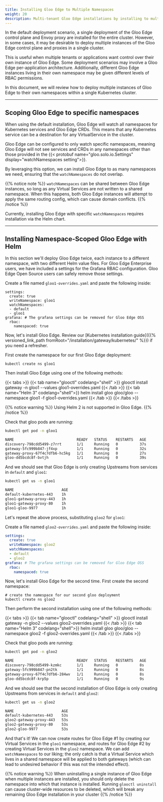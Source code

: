 ```yaml
---
title: Installing Gloo Edge to Multiple Namespaces
weight: 20
description: Multi-tenant Gloo Edge installations by installing to multiple namespaces
---
```


In the default deployment scenario, a single deployment of the Gloo Edge control plane and Envoy proxy are installed for the entire cluster. However, in some cases, it may be desirable to deploy multiple instances of the Gloo Edge control plane and proxies in a single cluster.

This is useful when multiple tenants or applications want control over their own instance of Gloo Edge. Some deployment scenarios may involve a Gloo Edge per-application architecture. Additionally, different Gloo Edge instances living in their own namespace may be given different levels of RBAC permissions.

In this document, we will review how to deploy multiple instances of Gloo Edge to their own namespaces within a single Kubernetes cluster. 

---

## Scoping Gloo Edge to specific namespaces

When using the default installation, Gloo Edge will watch all namespaces for Kubernetes services and Gloo Edge CRDs. This means that any Kubernetes service can be a destination for any VirtualService in the cluster.

Gloo Edge can be configured to only watch specific namespaces, meaning Gloo Edge will not see services and CRDs in any namespaces other than those provided in the {{< protobuf name="gloo.solo.io.Settings" display="watchNamespaces setting">}}.

By leveraging this option, we can install Gloo Edge to as many namespaces we need, ensuring that the `watchNamespaces` do not overlap.

{{% notice note %}}
`watchNamespaces` can be shared between Gloo Edge instances, so long as any Virtual Services are not written to a shared namespace. When this happens, both Gloo Edge instances will attempt to apply the same routing config, which can cause domain conflicts.
{{% /notice %}}

Currently, installing Gloo Edge with specific `watchNamespaces` requires installation via the Helm chart.

---

## Installing Namespace-Scoped Gloo Edge with Helm

In this section we'll deploy Gloo Edge twice, each instance to a different namespace, with two different Helm value files. For Gloo Edge Enterprise users, we have included a settings for the Grafana RBAC configuration. Gloo Edge Open Source users can safely remove those settings.

Create a file named `gloo1-overrides.yaml` and paste the following inside:

```shell
settings:
  create: true
  writeNamespace: gloo1
  watchNamespaces:
  - default
  - gloo1
grafana: # The grafana settings can be removed for Gloo Edge OSS
  rbac:
    namespaced: true
```

Now, let's install Gloo Edge. Review our [Kubernetes installation guide]({{% versioned_link_path fromRoot="/installation/gateway/kubernetes/" %}}) if you need a refresher.

First create the namespace for our first Gloo Edge deployment:

```shell script
kubectl create ns gloo1
```

Then install Gloo Edge using one of the following methods:

{{< tabs >}}
{{< tab name="glooctl" codelang="shell" >}}
glooctl install gateway -n gloo1 --values gloo1-overrides.yaml
{{< /tab >}}
{{< tab name="Helm 3" codelang="shell">}}
helm install gloo gloo/gloo --namespace gloo1 -f gloo1-overrides.yaml
{{< /tab >}}
{{< /tabs >}}

{{% notice warning %}}
Using Helm 2 is not supported in Gloo Edge.
{{% /notice %}}

Check that gloo pods are running: 

```bash
kubectl get pod -n gloo1
```

```bash
NAME                             READY   STATUS    RESTARTS   AGE
discovery-798cdd5499-z7rrt       1/1     Running   0          37s
gateway-5fc999b847-jf4xp         1/1     Running   0          32s
gateway-proxy-67f4c7dfb6-hc5kg   1/1     Running   0          27s
gloo-dd5bcdc8f-bvtjh             1/1     Running   0          39s
```

And we should see that Gloo Edge is only creating Upstreams from services in `default` and `gloo1`:

```bash
kubectl get us -n gloo1                                              
```

```bash
NAME                      AGE
default-kubernetes-443    1h
gloo1-gateway-proxy-443   1h
gloo1-gateway-proxy-80    1h
gloo1-gloo-9977           1h
```

Let's repeat the above process, substituting `gloo2` for `gloo1`:

Create a file named `gloo2-overrides.yaml` and paste the following inside:

```yaml
settings:
  create: true
  writeNamespace: gloo2
  watchNamespaces:
  - default
  - gloo2
grafana: # The grafana settings can be removed for Gloo Edge OSS
  rbac:
    namespaced: true
```

Now, let's install Gloo Edge for the second time. First create the second namespace:

```shell script
# create the namespace for our second gloo deployment
kubectl create ns gloo2
```

Then perform the second installation using one of the following methods:

{{< tabs >}}
{{< tab name="glooctl" codelang="shell" >}}
glooctl install gateway -n gloo2 --values gloo2-overrides.yaml
{{< /tab >}}
{{< tab name="Helm 3" codelang="shell">}}
helm install gloo gloo/gloo --namespace gloo2 -f gloo2-overrides.yaml
{{< /tab >}}
{{< /tabs >}}

Check that gloo pods are running: 

```bash
kubectl get pod -n gloo2
```

```bash
NAME                             READY   STATUS    RESTARTS   AGE
discovery-798cdd5499-kzmkc       1/1     Running   0          8s
gateway-5fc999b847-pn2tk         1/1     Running   0          8s
gateway-proxy-67f4c7dfb6-284wv   1/1     Running   0          8s
gloo-dd5bcdc8f-krp5p             1/1     Running   0          9s
```

And we should see that the second installation of Gloo Edge is only creating Upstreams from services in `default` and `gloo2`:

```bash
kubectl get us -n gloo2
```

```bash
NAME                      AGE
default-kubernetes-443    53s
gloo2-gateway-proxy-443   53s
gloo2-gateway-proxy-80    53s
gloo2-gloo-9977           53s
```

And that's it! We can now create routes for Gloo Edge #1 by creating our Virtual Services in the `gloo1` namespace, and routes for Gloo Edge #2 by creating Virtual Services in the `gloo2` namespace. We can add `watchNamespaces` to our liking; the only catch is that a Virtual Service which lives in a shared namespace will be applied to both gateways (which can lead to undesired behavior if this was not the intended effect).

{{% notice warning %}}
When uninstalling a single instance of Gloo Edge when multiple instances are installed, you should only delete the namespace into which that instance is installed. Running `glooctl uninstall` can cause cluster-wide resources to be deleted, which will break any remaining Gloo Edge installation in your cluster
{{% /notice %}}